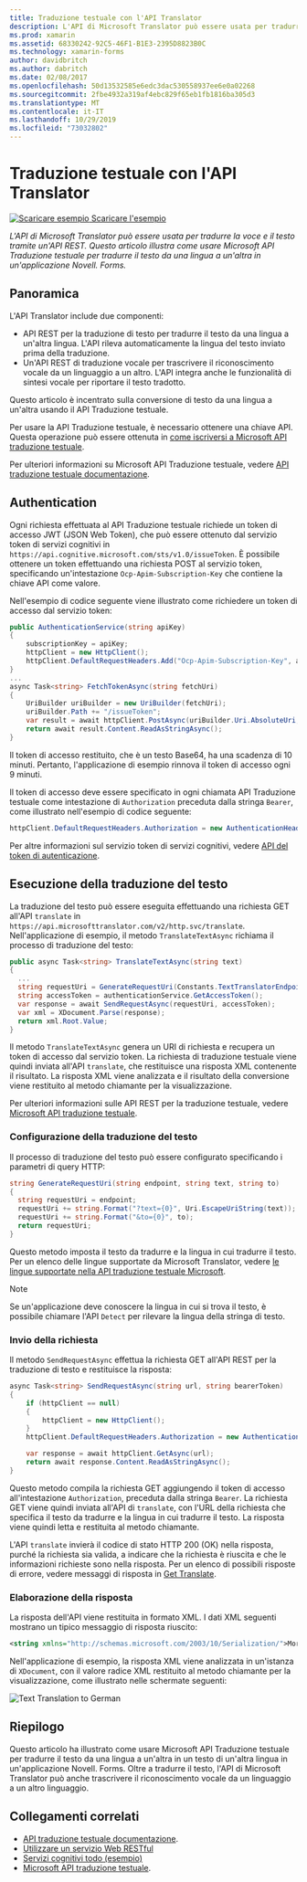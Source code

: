```yaml
---
title: Traduzione testuale con l'API Translator
description: L'API di Microsoft Translator può essere usata per tradurre la voce e il testo tramite un'API REST. Questo articolo illustra come usare Microsoft API Traduzione testuale per tradurre il testo da una lingua a un'altra in un'applicazione Novell. Forms.
ms.prod: xamarin
ms.assetid: 68330242-92C5-46F1-B1E3-2395D8823B0C
ms.technology: xamarin-forms
author: davidbritch
ms.author: dabritch
ms.date: 02/08/2017
ms.openlocfilehash: 50d13532585e6edc3dac530558937ee6e0a02268
ms.sourcegitcommit: 2fbe4932a319af4ebc829f65eb1fb1816ba305d3
ms.translationtype: MT
ms.contentlocale: it-IT
ms.lasthandoff: 10/29/2019
ms.locfileid: "73032802"
---
```

# <a name="text-translation-using-the-translator-api"></a>Traduzione testuale con l'API Translator

[![Scaricare esempio](~/media/shared/download.png) Scaricare l'esempio](https://docs.microsoft.com/samples/xamarin/xamarin-forms-samples/webservices-todocognitiveservices)

_L'API di Microsoft Translator può essere usata per tradurre la voce e il testo tramite un'API REST. Questo articolo illustra come usare Microsoft API Traduzione testuale per tradurre il testo da una lingua a un'altra in un'applicazione Novell. Forms._

## <a name="overview"></a>Panoramica

L'API Translator include due componenti:

- API REST per la traduzione di testo per tradurre il testo da una lingua a un'altra lingua. L'API rileva automaticamente la lingua del testo inviato prima della traduzione.
- Un'API REST di traduzione vocale per trascrivere il riconoscimento vocale da un linguaggio a un altro. L'API integra anche le funzionalità di sintesi vocale per riportare il testo tradotto.

Questo articolo è incentrato sulla conversione di testo da una lingua a un'altra usando il API Traduzione testuale.

Per usare la API Traduzione testuale, è necessario ottenere una chiave API. Questa operazione può essere ottenuta in [come iscriversi a Microsoft API traduzione testuale](/azure/cognitive-services/translator/translator-text-how-to-signup/).

Per ulteriori informazioni su Microsoft API Traduzione testuale, vedere [API traduzione testuale documentazione](/azure/cognitive-services/translator/).

## <a name="authentication"></a>Authentication

Ogni richiesta effettuata al API Traduzione testuale richiede un token di accesso JWT (JSON Web Token), che può essere ottenuto dal servizio token di servizi cognitivi in `https://api.cognitive.microsoft.com/sts/v1.0/issueToken`. È possibile ottenere un token effettuando una richiesta POST al servizio token, specificando un'intestazione `Ocp-Apim-Subscription-Key` che contiene la chiave API come valore.

Nell'esempio di codice seguente viene illustrato come richiedere un token di accesso dal servizio token:

```csharp
public AuthenticationService(string apiKey)
{
    subscriptionKey = apiKey;
    httpClient = new HttpClient();
    httpClient.DefaultRequestHeaders.Add("Ocp-Apim-Subscription-Key", apiKey);
}
...
async Task<string> FetchTokenAsync(string fetchUri)
{
    UriBuilder uriBuilder = new UriBuilder(fetchUri);
    uriBuilder.Path += "/issueToken";
    var result = await httpClient.PostAsync(uriBuilder.Uri.AbsoluteUri, null);
    return await result.Content.ReadAsStringAsync();
}
```

Il token di accesso restituito, che è un testo Base64, ha una scadenza di 10 minuti. Pertanto, l'applicazione di esempio rinnova il token di accesso ogni 9 minuti.

Il token di accesso deve essere specificato in ogni chiamata API Traduzione testuale come intestazione di `Authorization` preceduta dalla stringa `Bearer`, come illustrato nell'esempio di codice seguente:

```csharp
httpClient.DefaultRequestHeaders.Authorization = new AuthenticationHeaderValue("Bearer", bearerToken);
```

Per altre informazioni sul servizio token di servizi cognitivi, vedere [API del token di autenticazione](https://docs.microsofttranslator.com/oauth-token.html).

## <a name="performing-text-translation"></a>Esecuzione della traduzione del testo

La traduzione del testo può essere eseguita effettuando una richiesta GET all'API `translate` in `https://api.microsofttranslator.com/v2/http.svc/translate`. Nell'applicazione di esempio, il metodo `TranslateTextAsync` richiama il processo di traduzione del testo:

```csharp
public async Task<string> TranslateTextAsync(string text)
{
  ...
  string requestUri = GenerateRequestUri(Constants.TextTranslatorEndpoint, text, "en", "de");
  string accessToken = authenticationService.GetAccessToken();
  var response = await SendRequestAsync(requestUri, accessToken);
  var xml = XDocument.Parse(response);
  return xml.Root.Value;
}
```

Il metodo `TranslateTextAsync` genera un URI di richiesta e recupera un token di accesso dal servizio token. La richiesta di traduzione testuale viene quindi inviata all'API `translate`, che restituisce una risposta XML contenente il risultato. La risposta XML viene analizzata e il risultato della conversione viene restituito al metodo chiamante per la visualizzazione.

Per ulteriori informazioni sulle API REST per la traduzione testuale, vedere [Microsoft API traduzione testuale](https://docs.microsofttranslator.com/text-translate.html).

### <a name="configuring-text-translation"></a>Configurazione della traduzione del testo

Il processo di traduzione del testo può essere configurato specificando i parametri di query HTTP:

```csharp
string GenerateRequestUri(string endpoint, string text, string to)
{
  string requestUri = endpoint;
  requestUri += string.Format("?text={0}", Uri.EscapeUriString(text));
  requestUri += string.Format("&to={0}", to);
  return requestUri;
}
```

Questo metodo imposta il testo da tradurre e la lingua in cui tradurre il testo. Per un elenco delle lingue supportate da Microsoft Translator, vedere [le lingue supportate nella API traduzione testuale Microsoft](/azure/cognitive-services/translator/languages/).

> [!NOTE]
> Se un'applicazione deve conoscere la lingua in cui si trova il testo, è possibile chiamare l'API `Detect` per rilevare la lingua della stringa di testo.

### <a name="sending-the-request"></a>Invio della richiesta

Il metodo `SendRequestAsync` effettua la richiesta GET all'API REST per la traduzione di testo e restituisce la risposta:

```csharp
async Task<string> SendRequestAsync(string url, string bearerToken)
{
    if (httpClient == null)
    {
        httpClient = new HttpClient();
    }
    httpClient.DefaultRequestHeaders.Authorization = new AuthenticationHeaderValue("Bearer", bearerToken);

    var response = await httpClient.GetAsync(url);
    return await response.Content.ReadAsStringAsync();
}
```

Questo metodo compila la richiesta GET aggiungendo il token di accesso all'intestazione `Authorization`, preceduta dalla stringa `Bearer`. La richiesta GET viene quindi inviata all'API di `translate`, con l'URL della richiesta che specifica il testo da tradurre e la lingua in cui tradurre il testo. La risposta viene quindi letta e restituita al metodo chiamante.

L'API `translate` invierà il codice di stato HTTP 200 (OK) nella risposta, purché la richiesta sia valida, a indicare che la richiesta è riuscita e che le informazioni richieste sono nella risposta. Per un elenco di possibili risposte di errore, vedere messaggi di risposta in [Get Translate](https://docs.microsofttranslator.com/text-translate.html#!/default/get_Translate).

### <a name="processing-the-response"></a>Elaborazione della risposta

La risposta dell'API viene restituita in formato XML. I dati XML seguenti mostrano un tipico messaggio di risposta riuscito:

```xml
<string xmlns="http://schemas.microsoft.com/2003/10/Serialization/">Morgen kaufen gehen ein</string>
```

Nell'applicazione di esempio, la risposta XML viene analizzata in un'istanza di `XDocument`, con il valore radice XML restituito al metodo chiamante per la visualizzazione, come illustrato nelle schermate seguenti:

![](text-translation-images/text-translation.png "Text Translation to German")

## <a name="summary"></a>Riepilogo

Questo articolo ha illustrato come usare Microsoft API Traduzione testuale per tradurre il testo da una lingua a un'altra in un testo di un'altra lingua in un'applicazione Novell. Forms. Oltre a tradurre il testo, l'API di Microsoft Translator può anche trascrivere il riconoscimento vocale da un linguaggio a un altro linguaggio.

## <a name="related-links"></a>Collegamenti correlati

- [API traduzione testuale documentazione](/azure/cognitive-services/translator/).
- [Utilizzare un servizio Web RESTful](~/xamarin-forms/data-cloud/web-services/rest.md)
- [Servizi cognitivi todo (esempio)](https://docs.microsoft.com/samples/xamarin/xamarin-forms-samples/webservices-todocognitiveservices)
- [Microsoft API traduzione testuale](https://docs.microsofttranslator.com/text-translate.html).
